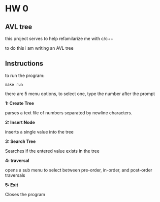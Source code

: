 # HW 0 
## AVL tree
this project serves to help refamilarize me with c/c++ 

to do this i am writing an AVL tree

## Instructions

to run the program:

`make run`

there are 5 menu options, to select one, type the number after the prompt

**1: Create Tree**

parses a text file of numbers separated by newline characters. 

**2: Insert Node**

inserts a single value into the tree

**3: Search Tree**

Searches if the entered value exists in the tree

**4: traversal**

opens a sub menu to select between pre-order, in-order, and post-order traversals

**5: Exit**

Closes the program